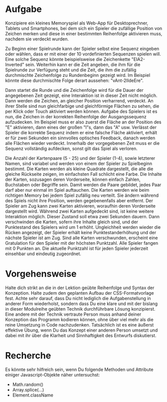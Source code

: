 # Aufgabe
Konzipiere ein kleines Memoryspiel als Web-App für Desktoprechner, Tablets und Smartphones, bei dem sich ein Spieler die zufällige Position von Zeichen merken und diese in einer bestimmten Reihenfolge aktivieren muss, nachdem sie verdeckt wurden.

Zu Beginn einer Spielrunde kann der Spieler selbst eine Sequenz eingeben oder wählen, dass er mit einer der 10 vordefinierten Sequenzen spielen will. Eine solche Sequenz könnte beispielsweise die Zeichenkette "EIA2-Inverted" sein. Weiterhin kann er die Zeit angeben, die ihm für die Spielrunde zur Verfügung steht und die Zeit, die ihm die zufällig durchmischte Zeichenfolge zu Rundenbeginn gezeigt wird. Im Beispiel könnte diese durchmischte Folge derart aussehen: "vAnt-2IIdeEre".

Dann startet die Runde und die Zeichenfolge wird für die Dauer der angegebenen Zeit gezeigt, eine Interaktion ist in dieser Zeit nicht möglich. Dann werden die Zeichen, an gleicher Position verharrend, verdeckt. An ihrer Stelle sind nun gleichfarbige und gleichförmige Flächen zu sehen, die per Klick oder Touch aktiviert werden können. Aufgabe des Spielers ist es nun, die Zeichen in der korrekten Reihenfolge der Ausgangssequenz aufzudecken. Im Beispiel muss er also zuerst die Fläche an der Position des "E" aktivieren, dann eines der großen "I"s, dann das "A" usw. Verlässt der Spieler die korrekte Sequenz indem er eine falsche Fläche aktiviert, erhält er für zwei Sekunden ein sinnvolles optisches Feedback, danach werden alle Flächen wieder verdeckt. Innerhalb der vorgegebenen Zeit muss er die Sequenz vollständig aufdecken, sonst gilt das Spiel als verloren.

Die Anzahl der Kartenpaare (5 - 25) und der Spieler (1-4), sowie letzterer Namen, sind variabel und werden von einem der Spieler zu Spielbeginn bestimmt. Die Karten werden als kleine Quadrate dargestellt, die alle die gleiche Rückseite zeigen, im einfachsten Fall schlicht eine Farbe. Die Inhalte der Karten, sozusagen deren Vorderseite, können einfach Zahlen, Buchstaben oder Begriffe sein. Damit werden die Paare gebildet, jedes Paar darf aber nur einmal im Spiel auftauchen. Die Karten werden wie beim richtigen Memory bei jedem Spiel zufällig neu verteilt. Sie ändern während des Spiels nicht ihre Position, werden gegebenenfalls aber entfernt. Der Spieler am Zug kann zwei Karten aktivieren, woraufhin deren Vorderseite dargestellt wird. Während zwei Karten aufgedeckt sind, ist keine weitere Interaktion möglich. Dieser Zustand soll etwa zwei Sekunden dauern. Dann verschwinden die Karten, sofern ihre Inhalte gleich sind, und der Punktestand des Spielers wird um 1 erhöht. Ungleichheit werden wieder die Rücken angezeigt, der Spieler erhält keine Punktestanderhöhung und der nächste Spieler ist am Zug. Sind alle Karten verschwunden, erscheint eine Gratulation für den Spieler mit der höchsten Punktzahl. Alle Spieler fangen mit 0 Punkten an. Die aktuelle Punktzahl ist für jeden Spieler jederzeit einsehbar und eindeutig zugeordnet.

# Vorgehensweise
Halte dich strikt an die in der Lektion geübte Reihenfolge und Syntax der Konzeption. Halte zudem den geplanten Aufbau der CSS-Formatvorlage fest. Achte sehr darauf, dass Du nicht lediglich die Aufgabenstellung in anderer Form wiederholst, sondern dass Du eine klare und mit der bislang in dieser Modulreihe geübten Technik durchführbare Lösung konzipierst. Eine andere mit der Technik vertraute Person muss anhand deiner Konzeption das Programm kodieren können, ohne über viel mehr als die reine Umsetzung in Code nachzudenken. Tatsächlich ist es eine äußerst effektive Übung, wenn Du das Konzept einer anderen Person umsetzt und dabei mit ihr über die Klarheit und Sinnhaftigkeit des Entwurfs diskutierst.

# Recherche
Es könnte sehr hilfreich sein, wenn Du folgende Methoden und Attribute einiger Javascript-Objekte näher untersuchst:
- Math.random()
- Array.splice(...)
- Element.className